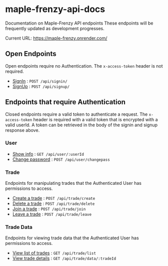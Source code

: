 # maple-frenzy-api-docs
Documentation on Maple-Frenzy API endpoints
These endpoints will be frequently updated as development progresses.

Current URL:
https://maple-frenzy.onrender.com/

## Open Endpoints

Open endpoints require no Authentication.
The `x-access-token` header is not required.

* [SignIn](signin.md) : `POST /api/signin/`
* [SignUp](signup.md) : `POST /api/signup/`

## Endpoints that require Authentication

Closed endpoints require a valid token to authenticate a request. The `x-access-token` header is required with a valid token that is encrypted with a valid userId. A token can be retrieved in the body of the signin and signup response above.

### User

* [Show info](user/get.md) : `GET /api/user/:userId`
* [Change password](user/changepass.md) : `POST /api/user/changepass`

### Trade

Endpoints for manipulating trades that the Authenticated User has permissions to access.

* [Create a trade](trade/create.md) : `POST /api/trade/create`
* [Delete a trade](trade/delete.md) : `POST /api/trade/delete`
* [Join a trade](trade/join.md) : `POST /api/trade/join`
* [Leave a trade](trade/leave.md) : `POST /api/trade/leave`

### Trade Data

Endpoints for viewing trade data that the Authenticated User has permissions to access.

* [View list of trades](trade/list.md) : `GET /api/trade/list`
* [View trade details](trade/data.md) : `GET /api/trade/data/:tradeId`
